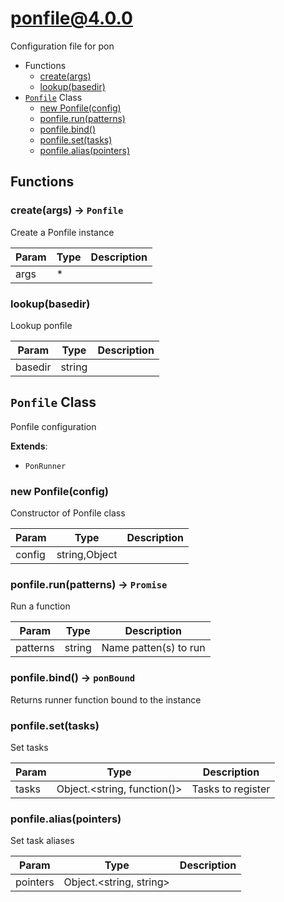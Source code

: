 # ponfile@4.0.0

Configuration file for pon

+ Functions
  + [create(args)](#ponfile-function-create)
  + [lookup(basedir)](#ponfile-function-lookup)
+ [`Ponfile`](#ponfile-class) Class
  + [new Ponfile(config)](#ponfile-class-ponfile-constructor)
  + [ponfile.run(patterns)](#ponfile-class-ponfile-run)
  + [ponfile.bind()](#ponfile-class-ponfile-bind)
  + [ponfile.set(tasks)](#ponfile-class-ponfile-set)
  + [ponfile.alias(pointers)](#ponfile-class-ponfile-alias)

## Functions

<a class='md-heading-link' name="ponfile-function-create" ></a>

### create(args) -> `Ponfile`

Create a Ponfile instance

| Param | Type | Description |
| ----- | --- | -------- |
| args | * |  |

<a class='md-heading-link' name="ponfile-function-lookup" ></a>

### lookup(basedir)

Lookup ponfile

| Param | Type | Description |
| ----- | --- | -------- |
| basedir | string |  |



<a class='md-heading-link' name="ponfile-class"></a>

## `Ponfile` Class

Ponfile configuration

**Extends**:

+ `PonRunner`



<a class='md-heading-link' name="ponfile-class-ponfile-constructor" ></a>

### new Ponfile(config)

Constructor of Ponfile class

| Param | Type | Description |
| ----- | --- | -------- |
| config | string,Object |  |


<a class='md-heading-link' name="ponfile-class-ponfile-run" ></a>

### ponfile.run(patterns) -> `Promise`

Run a function

| Param | Type | Description |
| ----- | --- | -------- |
| patterns | string | Name patten(s) to run |


<a class='md-heading-link' name="ponfile-class-ponfile-bind" ></a>

### ponfile.bind() -> `ponBound`

Returns runner function bound to the instance

<a class='md-heading-link' name="ponfile-class-ponfile-set" ></a>

### ponfile.set(tasks)

Set tasks

| Param | Type | Description |
| ----- | --- | -------- |
| tasks | Object.&lt;string, function()&gt; | Tasks to register |


<a class='md-heading-link' name="ponfile-class-ponfile-alias" ></a>

### ponfile.alias(pointers)

Set task aliases

| Param | Type | Description |
| ----- | --- | -------- |
| pointers | Object.&lt;string, string&gt; |  |




